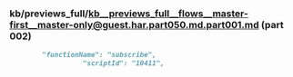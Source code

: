 ### kb/previews_full/kb__previews_full__flows__master-first__master-only@guest.har.part050.md.part001.md (part 002)

```md
        "functionName": "subscribe",
                  "scriptId": "10411",
                 
```

```
